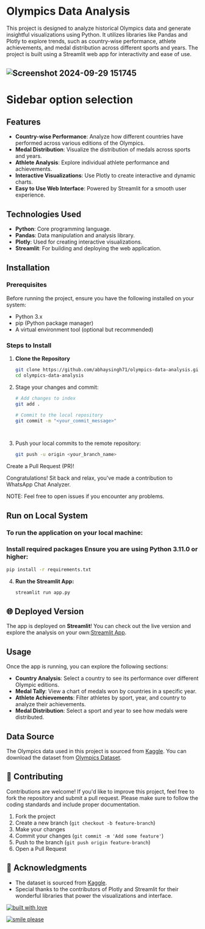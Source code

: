 # Olympics Data Analysis

This project is designed to analyze historical Olympics data and generate insightful visualizations using Python. It utilizes libraries like Pandas and Plotly to explore trends, such as country-wise performance, athlete achievements, and medal distribution across different sports and years. The project is built using a Streamlit web app for interactivity and ease of use.

## ![Screenshot 2024-09-29 151745](https://github.com/user-attachments/assets/600d7b7d-d413-403a-81da-4e3359814823)


# Sidebar option selection

## Features

- **Country-wise Performance**: Analyze how different countries have performed across various editions of the Olympics.
- **Medal Distribution**: Visualize the distribution of medals across sports and years.
- **Athlete Analysis**: Explore individual athlete performance and achievements.
- **Interactive Visualizations**: Use Plotly to create interactive and dynamic charts.
- **Easy to Use Web Interface**: Powered by Streamlit for a smooth user experience.

## Technologies Used

- **Python**: Core programming language.
- **Pandas**: Data manipulation and analysis library.
- **Plotly**: Used for creating interactive visualizations.
- **Streamlit**: For building and deploying the web application.

## Installation

### Prerequisites

Before running the project, ensure you have the following installed on your system:
- Python 3.x
- pip (Python package manager)
- A virtual environment tool (optional but recommended)

### Steps to Install

1. **Clone the Repository**

   ```bash
   git clone https://github.com/abhaysingh71/olympics-data-analysis.git
   cd olympics-data-analysis

2. Stage your changes and commit:
   ```bash
   # Add changes to index
   git add .

   # Commit to the local repository
   git commit -m "<your_commit_message>"

    
3. Push your local commits to the remote repository:
    ```bash
    git push -u origin <your_branch_name>


Create a Pull Request (PR)!

Congratulations! Sit back and relax, you've made a contribution to WhatsApp Chat Analyzer.

NOTE: Feel free to open issues if you encounter any problems.

## Run on Local System

### To run the application on your local machine:

### Install required packages  Ensure you are using Python 3.11.0 or higher:
  ```bash
 pip install -r requirements.txt
  ```
4. **Run the Streamlit App:**

    ```bash
    streamlit run app.py
    ```

  ## 🌐 Deployed Version

The app is deployed on **Streamlit**! You can check out the live version and explore the analysis on your own:[Streamlit App](https://olympics-data-analysis-abhay71.streamlit.app/).
  
## Usage

Once the app is running, you can explore the following sections:

- **Country Analysis**: Select a country to see its performance over different Olympic editions.
- **Medal Tally**: View a chart of medals won by countries in a specific year.
- **Athlete Achievements**: Filter athletes by sport, year, and country to analyze their achievements.
- **Medal Distribution**: Select a sport and year to see how medals were distributed.

## Data Source

The Olympics data used in this project is sourced from [Kaggle](https://www.kaggle.com). You can download the dataset from [Olympics Dataset](https://www.kaggle.com/heesoo37/120-years-of-olympic-history-athletes-and-results).

## 🤝 Contributing


Contributions are welcome! If you'd like to improve this project, feel free to fork the repository and submit a pull request. Please make sure to follow the coding standards and include proper documentation.

1. Fork the project
2. Create a new branch (`git checkout -b feature-branch`)
3. Make your changes
4. Commit your changes (`git commit -m 'Add some feature'`)
5. Push to the branch (`git push origin feature-branch`)
6. Open a Pull Request


## 🙏 Acknowledgments

- The dataset is sourced from [Kaggle](https://www.kaggle.com).
- Special thanks to the contributors of Plotly and Streamlit for their wonderful libraries that power the visualizations and interface.

[![built with love](https://forthebadge.com/images/badges/built-with-love.svg)](https://www.linkedin.com/in/abhay-singh-050a5b293/)

[![smile please](https://forthebadge.com/images/badges/makes-people-smile.svg)](https://x.com/@abhaysingh71711)
